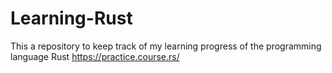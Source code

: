 # Learning-Rust
This a repository to keep track of my learning progress of the programming language Rust
https://practice.course.rs/
